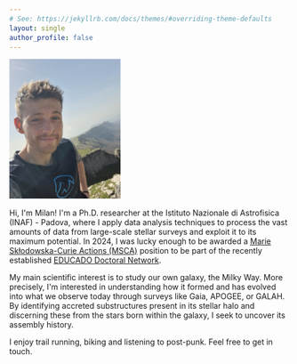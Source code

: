 ```yaml
---
# See: https://jekyllrb.com/docs/themes/#overriding-theme-defaults
layout: single
author_profile: false
---
```


<img src="/assets/images/ni2.jpg" width="200"/>

Hi, I'm Milan! I'm a Ph.D. researcher at the Istituto Nazionale di Astrofisica (INAF) - Padova, where I apply data analysis techniques to process the vast amounts of data from large-scale stellar surveys and exploit it to its maximum potential. In 2024, I was lucky enough to be awarded a [Marie Skłodowska-Curie Actions (MSCA)](https://marie-sklodowska-curie-actions.ec.europa.eu/) position to be part of the recently established [EDUCADO Doctoral Network](https://research.iac.es/proyecto/educado/). 

My main scientific interest is to study our own galaxy, the Milky Way. More precisely, I'm interested in understanding how it formed and has evolved into what we observe today through surveys like Gaia, APOGEE, or GALAH. By identifying accreted substructures present in its stellar halo and discerning these from the stars born within the galaxy, I seek to uncover its assembly history.

I enjoy trail running, biking and listening to post-punk. Feel free to get in touch.
